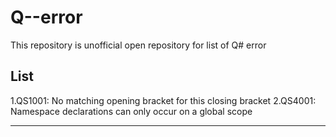 # Q--error 

This repository is unofficial open repository for list of Q# error 

## List

1.QS1001: No matching opening bracket for this closing bracket
2.QS4001: Namespace declarations can only occur on a global scope

---
